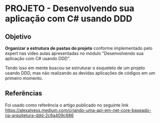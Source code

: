 # PROJETO - Desenvolvendo sua aplicação com C# usando DDD



## Objetivo 

**Organizar a estrutura de pastas do projeto** conforme implementado pelo expert nas vídeo aulas apresentadas no módulo "Desenvolvendo sua aplicação com C# usando DDD".

Tendo isso em mente buscou-se estruturar o esqueleto de um projeto usando DDD, mas não realizando as devidas aplicações de códigos em um primeiro momento. 

## Referências 

Foi usado como referência o artigo publicado no seguinte link https://alexalvess.medium.com/criando-uma-api-em-net-core-baseado-na-arquitetura-ddd-2c6a409c686



